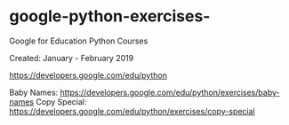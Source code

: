 # google-python-exercises-
Google for Education Python Courses 

Created: January - February 2019 

https://developers.google.com/edu/python

Baby Names: https://developers.google.com/edu/python/exercises/baby-names
Copy Special: https://developers.google.com/edu/python/exercises/copy-special
